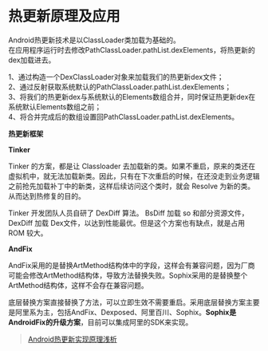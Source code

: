 # 热更新原理及应用

Android热更新技术是以ClassLoader类加载为基础的。  
在应用程序运行时去修改PathClassLoader.pathList.dexElements，将热更新的dex加载进去。

1、通过构造一个DexClassLoader对象来加载我们的热更新dex文件；  
2、通过反射获取系统默认的PathClassLoader.pathList.dexElements；  
3、将我们的热更新dex与系统默认的Elements数组合并，同时保证热更新dex在系统默认Elements数组之前；  
4、将合并完成后的数组设置回PathClassLoader.pathList.dexElements。  

**热更新框架**

**Tinker**

Tinker 的方案，都是让 Classloader 去加载新的类。如果不重启，原来的类还在虚拟机中，就无法加载新类。因此，只有在下次重启的时候，在还没走到业务逻辑之前抢先加载补丁中的新类，这样后续访问这个类时，就会 Resolve 为新的类。从而达到热修复的目的。

Tinker 开发团队人员自研了 DexDiff 算法。 BsDiff 加载 so 和部分资源文件，DexDiff 加载 Dex文件，以达到性能最优。但是这个方案也有缺点，就是占用 ROM 较大。

**AndFix**

AndFix采用的是替换ArtMethod结构体中的字段，这样会有兼容问题，因为厂商可能会修改ArtMethod结构体，导致方法替换失败。Sophix采用的是替换整个ArtMethod结构体，这样不会存在兼容问题。

底层替换方案直接替换了方法，可以立即生效不需要重启。采用底层替换方案主要是阿里系为主，包括AndFix、Dexposed、阿里百川、Sophix。**Sophix是AndroidFix的升级方案**，目前可以集成阿里的SDK来实现。


> [Android热更新实现原理浅析](https://www.jianshu.com/p/8dcf750acdfe)